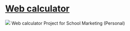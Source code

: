 # [Web calculator](#https://visnowden.github.io/web_calculator)
<img src="http://img.shields.io/static/v1?label=status:&message=Work%20in%20progress&color=darkred"/>
Web calculator Project for School Marketing (Personal)
